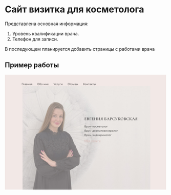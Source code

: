 # Сайт визитка для косметолога #
Представлена основная информация:
1.  Уровень квалификации врача.
2.  Телефон для записи.
    
В последующем планируется добавить страницы с работами врача
## Пример работы


![Что будет сделано](images/page_main.jpg)




